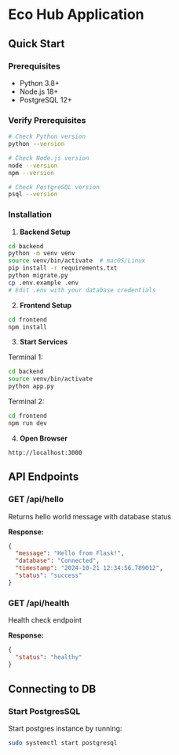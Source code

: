 # Eco Hub Application



## Quick Start

### Prerequisites
- Python 3.8+
- Node.js 18+
- PostgreSQL 12+

### Verify Prerequisites
```bash
# Check Python version
python --version

# Check Node.js version
node --version
npm --version

# Check PostgreSQL version
psql --version
```


### Installation

1. **Backend Setup**
```bash
cd backend
python -m venv venv
source venv/bin/activate  # macOS/Linux
pip install -r requirements.txt
python migrate.py
cp .env.example .env
# Edit .env with your database credentials
```

2. **Frontend Setup**
```bash
cd frontend
npm install
```

3. **Start Services**

Terminal 1:
```bash
cd backend
source venv/bin/activate
python app.py
```

Terminal 2:
```bash
cd frontend
npm run dev
```

4. **Open Browser**
```
http://localhost:3000
```

##  API Endpoints

### GET /api/hello
Returns hello world message with database status

**Response:**
```json
{
  "message": "Hello from Flask!",
  "database": "Connected",
  "timestamp": "2024-10-21 12:34:56.789012",
  "status": "success"
}
```

### GET /api/health
Health check endpoint

**Response:**
```json
{
  "status": "healthy"
}
```

## Connecting to DB

### Start PostgresSQL
Start postgres instance by running:
```bash
sudo systemctl start postgresql
```
